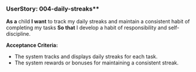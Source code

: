 ### UserStory: 004-daily-streaks**
**As a** child
**I want** to track my daily streaks and maintain a consistent habit of completing my tasks
**So that** I develop a habit of responsibility and self-discipline.

**Acceptance Criteria:**
- The system tracks and displays daily streaks for each task.
- The system rewards or bonuses for maintaining a consistent streak.